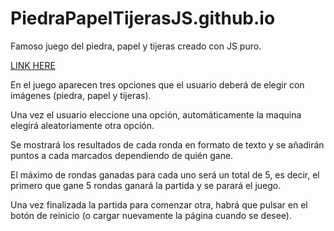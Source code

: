 # PiedraPapelTijerasJS.github.io
Famoso juego del piedra, papel y tijeras creado con JS puro.

<a href="https://proyectosantonio.github.io/PiedraPapelTijerasJS.github.io/">LINK HERE</a>

<p>En el juego aparecen tres opciones que el usuario deberá de elegir con imágenes (piedra, papel y tijeras).</p>
<p>Una vez el usuario eleccione una opción, automáticamente la maquina elegirá aleatoriamente otra opción.</p>
<p>Se mostrará los resultados de cada ronda en formato de texto y se añadirán puntos a cada marcados dependiendo de quién gane. </p>
<p>El máximo de rondas ganadas para cada uno será un total de 5, es decir, el primero que gane 5 rondas ganará la partida y se parará el juego. </p>
<p>Una vez finalizada la partida para comenzar otra, habrá que pulsar en el botón de reinicio (o cargar nuevamente la página cuando se desee). </p>
